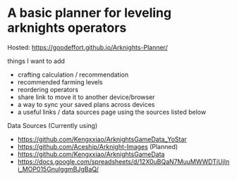 # A basic planner for leveling arknights operators

Hosted:
https://goodeffort.github.io/Arknights-Planner/

things I want to add

 - crafting calculation / recommendation
 - recommended farming levels
 - reordering operators
 - share link to move it to another device/browser
 - a way to sync your saved plans across devices
 - a useful links / data sources page using the sources listed below

 Data Sources
  (Currently using)
  - https://github.com/Kengxxiao/ArknightsGameData_YoStar
  - https://github.com/Aceship/Arknight-Images
  (Planned)
  - https://github.com/Kengxxiao/ArknightsGameData
  - https://docs.google.com/spreadsheets/d/12X0uBQaN7MuuMWWDTiUjIni_MOP015GnulggmBJgBaQ/